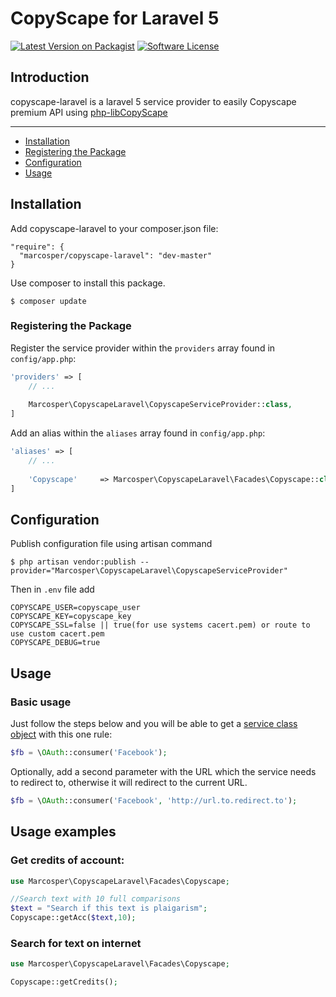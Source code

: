 # CopyScape for Laravel 5

[![Latest Version on Packagist][ico-packagist]][link-packagist]
[![Software License][ico-license]](LICENSE.md)

[ico-packagist]: https://img.shields.io/packagist/v/marcosper/copyscape-laravel.svg?style=flat-square
[link-packagist]: https://packagist.org/packages/marcosper/copyscape-laravel

[ico-license]: https://img.shields.io/badge/license-GNU_GPLv3-brightgreen.svg?style=flat-square


## Introduction
copyscape-laravel is a laravel 5 service provider to easily Copyscape premium API using [php-libCopyScape](https://github.com/MarcosPer/php-libCopyScape)

---
 
- [Installation](#installation)
- [Registering the Package](#registering-the-package)
- [Configuration](#configuration)
- [Usage](#usage)

## Installation

Add copyscape-laravel to your composer.json file:

```
"require": {
  "marcosper/copyscape-laravel": "dev-master"
}
```

Use composer to install this package.

```
$ composer update
```

### Registering the Package

Register the service provider within the ```providers``` array found in ```config/app.php```:

```php
'providers' => [
	// ...
	
	Marcosper\CopyscapeLaravel\CopyscapeServiceProvider::class,
]
```

Add an alias within the ```aliases``` array found in ```config/app.php```:


```php
'aliases' => [
	// ...
	
	'Copyscape'     => Marcosper\CopyscapeLaravel\Facades\Copyscape::class,
]
```

## Configuration

Publish configuration file using artisan command

```
$ php artisan vendor:publish --provider="Marcosper\CopyscapeLaravel\CopyscapeServiceProvider"
```

Then in ``.env`` file add
```
COPYSCAPE_USER=copyscape_user
COPYSCAPE_KEY=copyscape_key
COPYSCAPE_SSL=false || true(for use systems cacert.pem) or route to use custom cacert.pem 
COPYSCAPE_DEBUG=true
```
## Usage

### Basic usage

Just follow the steps below and you will be able to get a [service class object](https://github.com/Lusitanian/PHPoAuthLib/tree/master/src/OAuth/OAuth2/Service) with this one rule:

```php
$fb = \OAuth::consumer('Facebook');
```

Optionally, add a second parameter with the URL which the service needs to redirect to, otherwise it will redirect to the current URL.

```php
$fb = \OAuth::consumer('Facebook', 'http://url.to.redirect.to');
```

## Usage examples


### Get credits of account:

```php
use Marcosper\CopyscapeLaravel\Facades\Copyscape;

//Search text with 10 full comparisons
$text = "Search if this text is plaigarism";
Copyscape::getAcc($text,10);
```

### Search for text on internet

```php
use Marcosper\CopyscapeLaravel\Facades\Copyscape;

Copyscape::getCredits();
```
